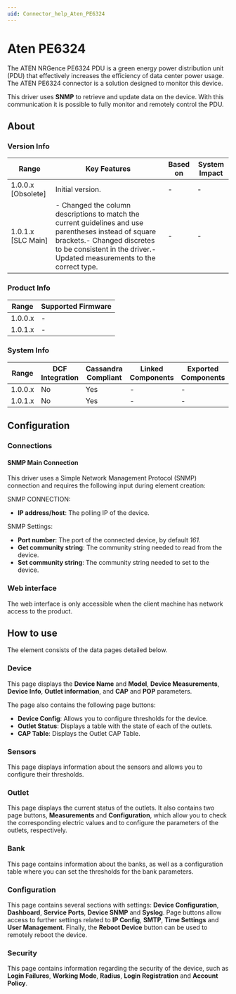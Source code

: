 ```yaml
---
uid: Connector_help_Aten_PE6324
---
```


# Aten PE6324

The ATEN NRGence PE6324 PDU is a green energy power distribution unit (PDU) that effectively increases the efficiency of data center power usage. The ATEN PE6324 connector is a solution designed to monitor this device.

This driver uses **SNMP** to retrieve and update data on the device. With this communication it is possible to fully monitor and remotely control the PDU.

## About

### Version Info

| **Range**            | **Key Features**                                                                                                                                                                                                 | **Based on** | **System Impact** |
|----------------------|------------------------------------------------------------------------------------------------------------------------------------------------------------------------------------------------------------------|--------------|-------------------|
| 1.0.0.x \[Obsolete\] | Initial version.                                                                                                                                                                                                 | \-           | \-                |
| 1.0.1.x \[SLC Main\] | \- Changed the column descriptions to match the current guidelines and use parentheses instead of square brackets.- Changed discretes to be consistent in the driver.- Updated measurements to the correct type. | \-           | \-                |

### Product Info

| **Range** | **Supported Firmware** |
|-----------|------------------------|
| 1.0.0.x   | \-                     |
| 1.0.1.x   | \-                     |

### System Info

| **Range** | **DCF Integration** | **Cassandra Compliant** | **Linked Components** | **Exported Components** |
|-----------|---------------------|-------------------------|-----------------------|-------------------------|
| 1.0.0.x   | No                  | Yes                     | \-                    | \-                      |
| 1.0.1.x   | No                  | Yes                     | \-                    | \-                      |

## Configuration

### Connections

#### SNMP Main Connection

This driver uses a Simple Network Management Protocol (SNMP) connection and requires the following input during element creation:

SNMP CONNECTION:

- **IP address/host**: The polling IP of the device.

SNMP Settings:

- **Port number**: The port of the connected device, by default *161*.
- **Get community string**: The community string needed to read from the device.
- **Set community string**: The community string needed to set to the device.

### Web interface

The web interface is only accessible when the client machine has network access to the product.

## How to use

The element consists of the data pages detailed below.

### Device

This page displays the **Device Name** and **Model**, **Device Measurements**, **Device Info**, **Outlet information**, and **CAP** and **POP** parameters.

The page also contains the following page buttons:

- **Device Config**: Allows you to configure thresholds for the device.
- **Outlet Status**: Displays a table with the state of each of the outlets.
- **CAP Table**: Displays the Outlet CAP Table.

### Sensors

This page displays information about the sensors and allows you to configure their thresholds.

### Outlet

This page displays the current status of the outlets. It also contains two page buttons, **Measurements** and **Configuration**, which allow you to check the corresponding electric values and to configure the parameters of the outlets, respectively.

### Bank

This page contains information about the banks, as well as a configuration table where you can set the thresholds for the bank parameters.

### Configuration

This page contains several sections with settings: **Device Configuration**, **Dashboard**, **Service Ports**, **Device SNMP** and **Syslog**. Page buttons allow access to further settings related to **IP Config**, **SMTP**, **Time Settings** and **User Management**. Finally, the **Reboot Device** button can be used to remotely reboot the device.

### Security

This page contains information regarding the security of the device, such as **Login Failures**, **Working Mode**, **Radius**, **Login Registration** and **Account Policy**.
